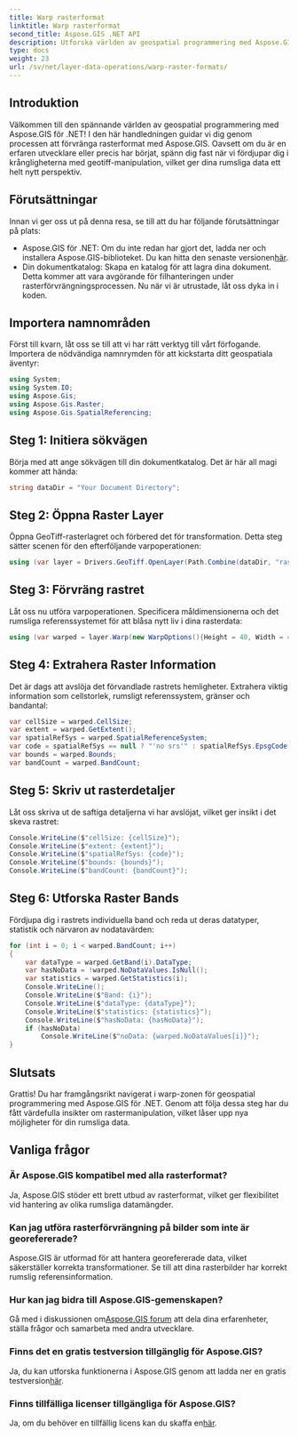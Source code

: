 ```yaml
---
title: Warp rasterformat
linktitle: Warp rasterformat
second_title: Aspose.GIS .NET API
description: Utforska världen av geospatial programmering med Aspose.GIS för .NET. Lär dig att förvränga rasterformat steg för steg för förbättrad visualisering av rumslig data.
type: docs
weight: 23
url: /sv/net/layer-data-operations/warp-raster-formats/
---
```

## Introduktion
Välkommen till den spännande världen av geospatial programmering med Aspose.GIS för .NET! I den här handledningen guidar vi dig genom processen att förvränga rasterformat med Aspose.GIS. Oavsett om du är en erfaren utvecklare eller precis har börjat, spänn dig fast när vi fördjupar dig i krångligheterna med geotiff-manipulation, vilket ger dina rumsliga data ett helt nytt perspektiv.
## Förutsättningar
Innan vi ger oss ut på denna resa, se till att du har följande förutsättningar på plats:
-  Aspose.GIS för .NET: Om du inte redan har gjort det, ladda ner och installera Aspose.GIS-biblioteket. Du kan hitta den senaste versionen[här](https://releases.aspose.com/gis/net/).
- Din dokumentkatalog: Skapa en katalog för att lagra dina dokument. Detta kommer att vara avgörande för filhanteringen under rasterförvrängningsprocessen.
Nu när vi är utrustade, låt oss dyka in i koden.
## Importera namnområden
Först till kvarn, låt oss se till att vi har rätt verktyg till vårt förfogande. Importera de nödvändiga namnrymden för att kickstarta ditt geospatiala äventyr:
```csharp
using System;
using System.IO;
using Aspose.Gis;
using Aspose.Gis.Raster;
using Aspose.Gis.SpatialReferencing;
```
## Steg 1: Initiera sökvägen
Börja med att ange sökvägen till din dokumentkatalog. Det är här all magi kommer att hända:
```csharp
string dataDir = "Your Document Directory";
```
## Steg 2: Öppna Raster Layer
Öppna GeoTiff-rasterlagret och förbered det för transformation. Detta steg sätter scenen för den efterföljande varpoperationen:
```csharp
using (var layer = Drivers.GeoTiff.OpenLayer(Path.Combine(dataDir, "raster_float32.tif")))
```
## Steg 3: Förvräng rastret
Låt oss nu utföra varpoperationen. Specificera måldimensionerna och det rumsliga referenssystemet för att blåsa nytt liv i dina rasterdata:
```csharp
using (var warped = layer.Warp(new WarpOptions(){Height = 40, Width = 40, TargetSpatialReferenceSystem = SpatialReferenceSystem.Wgs84}))
```
## Steg 4: Extrahera Raster Information
Det är dags att avslöja det förvandlade rastrets hemligheter. Extrahera viktig information som cellstorlek, rumsligt referenssystem, gränser och bandantal:
```csharp
var cellSize = warped.CellSize;
var extent = warped.GetExtent();
var spatialRefSys = warped.SpatialReferenceSystem;
var code = spatialRefSys == null ? "'no srs'" : spatialRefSys.EpsgCode.ToString();
var bounds = warped.Bounds;
var bandCount = warped.BandCount;
```
## Steg 5: Skriv ut rasterdetaljer
Låt oss skriva ut de saftiga detaljerna vi har avslöjat, vilket ger insikt i det skeva rastret:
```csharp
Console.WriteLine($"cellSize: {cellSize}");
Console.WriteLine($"extent: {extent}");
Console.WriteLine($"spatialRefSys: {code}");
Console.WriteLine($"bounds: {bounds}");
Console.WriteLine($"bandCount: {bandCount}");
```
## Steg 6: Utforska Raster Bands
Fördjupa dig i rastrets individuella band och reda ut deras datatyper, statistik och närvaron av nodatavärden:
```csharp
for (int i = 0; i < warped.BandCount; i++)
{
    var dataType = warped.GetBand(i).DataType;
    var hasNoData = !warped.NoDataValues.IsNull();
    var statistics = warped.GetStatistics(i);
    Console.WriteLine();
    Console.WriteLine($"Band: {i}");
    Console.WriteLine($"dataType: {dataType}");
    Console.WriteLine($"statistics: {statistics}");
    Console.WriteLine($"hasNoData: {hasNoData}");
    if (hasNoData)
        Console.WriteLine($"noData: {warped.NoDataValues[i]}");
}
```
## Slutsats
Grattis! Du har framgångsrikt navigerat i warp-zonen för geospatial programmering med Aspose.GIS för .NET. Genom att följa dessa steg har du fått värdefulla insikter om rastermanipulation, vilket låser upp nya möjligheter för din rumsliga data.
## Vanliga frågor
### Är Aspose.GIS kompatibel med alla rasterformat?
Ja, Aspose.GIS stöder ett brett utbud av rasterformat, vilket ger flexibilitet vid hantering av olika rumsliga datamängder.
### Kan jag utföra rasterförvrängning på bilder som inte är georefererade?
Aspose.GIS är utformad för att hantera georefererade data, vilket säkerställer korrekta transformationer. Se till att dina rasterbilder har korrekt rumslig referensinformation.
### Hur kan jag bidra till Aspose.GIS-gemenskapen?
 Gå med i diskussionen om[Aspose.GIS forum](https://forum.aspose.com/c/gis/33) att dela dina erfarenheter, ställa frågor och samarbeta med andra utvecklare.
### Finns det en gratis testversion tillgänglig för Aspose.GIS?
 Ja, du kan utforska funktionerna i Aspose.GIS genom att ladda ner en gratis testversion[här](https://releases.aspose.com/).
### Finns tillfälliga licenser tillgängliga för Aspose.GIS?
 Ja, om du behöver en tillfällig licens kan du skaffa en[här](https://purchase.aspose.com/temporary-license/).